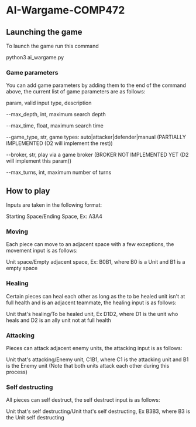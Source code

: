 # AI-Wargame-COMP472

## Launching the game
To launch the game run this command

python3 ai_wargame.py

### Game parameters
You can add game parameters by adding them to the end of the command above, the current list of game parameters are as follows:

param, valid input type, description

--max_depth, int, maximum search depth

--max_time, float, maximum search time
    
--game_type, str, game types: auto|attacker|defender|manual (PARTIALLY IMPLEMENTED (D2 will implement the rest))

--broker, str, play via a game broker (BROKER NOT IMPLEMENTED YET (D2 will implement this param))

--max_turns, int, maximum number of turns

## How to play

Inputs are taken in the following format:

Starting Space/Ending Space, Ex: A3A4
### Moving
Each piece can move to an adjacent space with a few exceptions, the movement input is as follows:

Unit space/Empty adjacent space, Ex: B0B1, where B0 is a Unit and B1 is a empty space
### Healing
Certain pieces can heal each other as long as the to be healed unit isn't at full health and is an adjacent teammate, the healing input is as follows:

Unit that's healing/To be healed unit, Ex D1D2, where D1 is the unit who heals and D2 is an ally unit not at full health
### Attacking
Pieces can attack adjacent enemy units, the attacking input is as follows:

Unit that's attacking/Enemy unit, C1B1, where C1 is the attacking unit and B1 is the Enemy unit (Note that both units attack each other during this process)
### Self destructing
All pieces can self destruct, the self destruct input is as follows:

Unit that's self destructing/Unit that's self destructing, Ex B3B3, where B3 is the Unit self destructing

